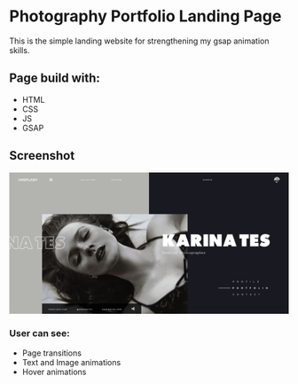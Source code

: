 # Photography Portfolio Landing Page

This is the simple landing website for strengthening my gsap animation skills.

## Page build with:

- HTML
- CSS
- JS
- GSAP

## Screenshot

![](./img/screenshot.png)

### User can see:

- Page transitions
- Text and Image animations
- Hover animations
